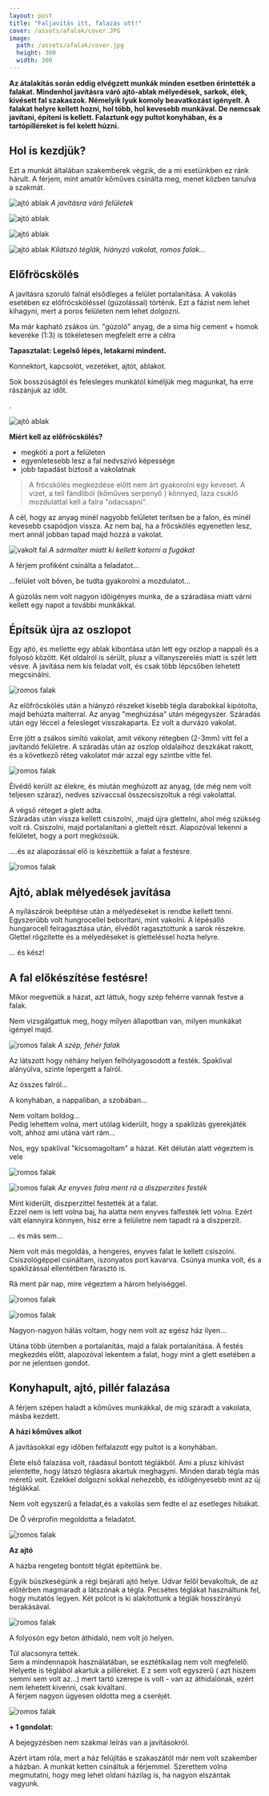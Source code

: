 ```yaml
---
layout: post
title: "Faljavítás itt, falazás ott!"
cover: /assets/afalak/cover.JPG
image:
  path: /assets/afalak/cover.jpg
  height: 300
  width: 300
---
```

**Az átalakítás során eddig elvégzett munkák minden esetben érintették a falakat. Mindenhol javításra váró ajtó-ablak mélyedések, sarkok, élek, kivésett fal szakaszok. Némelyik lyuk komoly beavatkozást igényelt. A falakat helyre kellett hozni, hol több, hol kevesebb munkával. De nemcsak javítani, építeni is kellett. Falaztunk egy pultot konyhában, és a tartópilléreket is fel kelett húzni.**


## Hol is kezdjük?



Ezt a munkát általában szakemberek végzik, de a mi esetünkben ez ránk hárult. A férjem, mint amatőr kőműves csinálta meg, menet közben tanulva a szakmát.




![ajtó ablak](/assets/afalak/DSCF0001.JPG)
_A javításra váró felületek_

![ajtó ablak](/assets/afalak/DSCF0005.JPG)

![ajtó ablak](/assets/afalak/DSCF0028.JPG)

![ajtó ablak](/assets/afalak/DSCF0143.JPG)
_Kilátszó téglák, hiányzó vakolat, romos falak..._





## Előfröcskölés



A javításra szoruló falnál elsődleges a felület portalanítása. A vakolás esetében ez előfröcsköléssel (gúzolással) történik. Ezt a fázist nem lehet kihagyni, mert a poros felületen nem lehet dolgozni.

Ma már kapható zsákos ún. "gúzoló" anyag, de a sima híg cement + homok keveréke  (1:3) is tökéletesen megfelelt erre a célra

**Tapasztalat: Legelső lépés, letakarni mindent.**

Konnektort, kapcsolót, vezetéket, ajtót, ablakot. 


Sok bosszúságtól és felesleges munkától kíméljük meg magunkat, ha erre rászánjuk az időt.






.

![ajtó ablak](/assets/afalak/DSCF0155.JPG)




**Miért kell az előfröcskölés?**

* megköti a port a felületen
* egyenletesebb lesz a fal nedvszívó képessége
* jobb tapadást biztosít a vakolatnak

> A fröcskölés megkezdése előtt nem árt gyakorolni egy keveset. A vizet, a teli fándliból (kőműves serpenyő ) könnyed, laza csukló mozdulattal kell a falra "odacsapni". 


A cél, hogy az anyag minél nagyobb felületet terítsen be a falon, és minél kevesebb csapódjon vissza. Az nem baj, ha a fröcskölés egyenetlen lesz, mert annál jobban tapad majd hozzá a vakolat.  




![vakolt fal](/assets/afalak/DSCF0699jav.JPG)
_A sármalter miatt ki kellett kotorni a fugákat_

A férjem profiként csinálta a feladatot...

...felület volt bőven, be tudta gyakorolni a mozdulatot... 

A gúzolás nem volt nagyon időigényes munka, de a száradása miatt várni kellett egy napot a további munkákkal.


## Építsük újra az oszlopot

Egy ajtó, és mellette egy ablak kibontása után lett egy oszlop a nappali és a folyosó között. Két oldalról is sérült, plusz a villanyszerelés miatt is szét lett vésve. A javítása nem kis feladat volt, és csak több lépcsőben lehetett megcsinálni.



![romos falak](/assets/afalak/6jav.jpg)


Az előfröcskölés után a hiányzó részeket kisebb tégla darabokkal kipótolta, majd behúzta malterral. Az anyag "meghúzása" után mégegyszer.  Száradás után egy léccel a felesleget visszakaparta. Ez volt a durvázó vakolat.

Erre jött a zsákos simító vakolat, amit vékony rétegben (2-3mm) vitt fel a javítandó felületre. A száradás után az oszlop oldalaihoz deszkákat rakott, és a következő réteg vakolatot már azzal egy szintbe vitte fel. 

![romos falak](/assets/afalak/DSCF0159.JPG)




Élvédő került az élekre, és miután meghúzott az anyag, (de még nem volt teljesen száraz), nedves szivaccsal összecsiszoltuk a régi vakolattal.

A végső réteget a glett adta.  
Száradás után vissza kellett csiszolni, ,majd újra glettelni, ahol még szükség volt rá. Csiszolni, majd portalanítani a glettelt részt. Alapozóval lekenni a felületet, hogy a port megkössük. 

....és az alapozással elő is készítettük a falat a festésre.

![romos falak](/assets/afalak/DSCF0182.JPG)



## Ajtó, ablak mélyedések javítása

A nyílászárok beépítése után a mélyedéseket is rendbe kellett tenni. Egyszerűbb volt hungrocellel beborítani, mint vakolni. A lépésálló hungarocell felragasztása után, élvédőt ragasztottunk a sarok részekre. Glettel rögzítette és a mélyedéseket is gletteléssel hozta helyre. 

... és kész! 


## A fal előkészítése festésre!

Mikor megvettük a házat, azt láttuk, hogy szép fehérre vannak festve a falak. 

Nem vizsgálgattuk meg, hogy milyen állapotban van, milyen munkákat igényel majd.

![romos falak](/assets/afalak/DSCF9935.JPG)
_A szép, fehér falak_

Az látszott hogy néhány helyen felhólyagosodott a festék. Spaklival alányúlva, szinte lepergett a falról. 

 
 Az összes falról...

 
 A konyhában, a nappaliban, a szobában...
 
 Nem voltam boldog...  
 Pedig lehettem volna, mert utólag kiderült, hogy a spaklizás gyerekjáték volt, ahhoz ami utána várt rám...
 
 Nos, egy spaklival "kicsomagoltam" a házat. Két délután alatt végeztem is vele



![romos falak](/assets/afalak/DSCF0147.JPG)

![romos falak](/assets/afalak/DSCF0146.JPG)
_Az enyves falra ment rá a diszperzites festék_
 
 
Mint kiderült, diszperzittel festették át a falat.  
Ezzel nem is lett volna baj, ha alatta nem enyves falfesték lett volna. Ezért vált elannyira könnyen, hisz erre a felületre nem tapadt rá a diszperzit.

... és más sem...

Nem volt más megoldás, a hengeres, enyves falat le kellett csiszolni. Csiszológéppel csináltam, iszonyatos port kavarva. Csúnya munka volt, és a spaklizással ellentétben fárasztó is. 

Rá ment pár nap, mire végeztem a három helyiséggel. 


![romos falak](/assets/afalak/DSCF0137.JPG)

![romos falak](/assets/afalak/DSCF0150.JPG)

Nagyon-nagyon hálás voltam, hogy nem volt az egész ház ilyen...

Utána több ütemben a portalanítás, majd a falak portalanítása. A festés megkezdés előtt, alapozóval lekentem a falat, hogy mint a glett esetében a por ne jelentsen gondot.
 
 

## Konyhapult, ajtó, pillér falazása

A férjem szépen haladt a kőműves munkákkal, de míg száradt a vakolata, másba kezdett.

**A házi kőműves alkot**


A javításokkal egy időben felfalazott egy pultot is a konyhában. 


Élete első falazása volt, ráadásul bontott téglákból. Ami a plusz kihívást jelentette, hogy látszó téglásra akartuk meghagyni. 
Minden darab tégla más méretű volt. Ezekkel dolgozni sokkal nehezebb, és időigényesebb mint az új téglákkal. 

Nem volt egyszerű a feladat,és a vakolás sem fedte el az esetleges hibákat.

De Ő vérprofin megoldotta a feladatot.



 



![romos falak](/assets/afalak/IMG_20141221_200109.jpg)


**Az ajtó**

A házba rengeteg bontott téglát építettünk be. 

Egyik büszkeségünk a régi bejárati ajtó helye. Udvar felől bevakoltuk, de az előtérben magmaradt a látszónak a tégla. Pecsétes téglákat használtunk fel, hogy mutatós legyen. Két polcot is ki alakítottunk a téglák hosszirányú berakásával.

![romos falak](/assets/afalak/DSCF0003.JPG)

A folyosón egy beton áthidaló, nem volt jó helyen. 

Túl alacsonyra tették.  
Sem a mindennapok használatában, se esztétikailag nem volt megfelelő. Helyette is téglából akartuk a  pilléreket. E 
z sem volt egyszerű ( azt hiszem semmi sem volt az...) mert tartó szerepe is volt - van az áthidalónak, ezért nem lehetett kivenni, csak kiváltani.  
A férjem nagyon ügyesen oldotta meg a cseréjét. 

![romos falak](/assets/afalak/DSCF0127.JPG)






**+ 1 gondolat:**

A bejegyzésben nem szakmai leírás van a javításokról. 

Azért írtam róla, mert a ház felújítás e szakaszától már nem volt szakember a házban. A munkát ketten csináltuk a férjemmel. Szerettem volna megmutatni, hogy meg lehet oldani házilag is, ha nagyon elszántak vagyunk.
